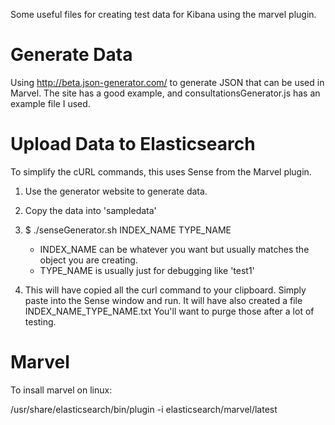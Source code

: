 Some useful files for creating test data for Kibana using the marvel plugin.

Generate Data
=============
Using http://beta.json-generator.com/ to generate JSON that can be used in Marvel. The site has a good example, and consultationsGenerator.js has an example file I used.

Upload Data to Elasticsearch
============================
To simplify the cURL commands, this uses Sense from the Marvel plugin.

1. Use the generator website to generate data.
2. Copy the data into 'sampledata'
3. $ ./senseGenerator.sh INDEX_NAME TYPE_NAME

    * INDEX_NAME can be whatever you want but usually matches the object you are creating.
    * TYPE_NAME is usually just for debugging like 'test1'

4. This will have copied all the curl command to your clipboard. Simply paste into the Sense window and run. It will have also created a file INDEX_NAME_TYPE_NAME.txt You'll want to purge those after a lot of testing.

Marvel
======
To insall marvel on linux:

/usr/share/elasticsearch/bin/plugin -i elasticsearch/marvel/latest